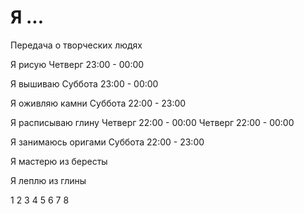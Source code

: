 # Я ...

Передача о творческих людях

Я рисую
Четверг     23:00 - 00:00

Я вышиваю
Суббота     23:00 - 00:00

Я оживляю камни
Суббота     22:00 - 23:00

Я расписываю глину
Четверг     22:00 - 00:00
Четверг     22:00 - 00:00

Я занимаюсь оригами
Суббота     22:00 - 23:00

Я мастерю из бересты

Я леплю из глины

1 2 3 4 5 6 7 8
